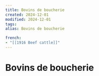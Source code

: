 ```yaml
---
title: Bovins de boucherie
created: 2024-12-01
modified: 2024-12-01
tags: 
alias: Bovins de boucherie

french:
- "[[1916 Beef cattle]]"
---
```

# Bovins de boucherie
